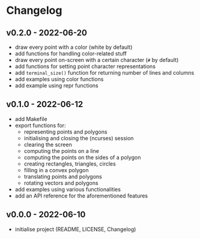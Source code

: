 # Changelog

## v0.2.0 - 2022-06-20

- draw every point with a color (white by default)
- add functions for handling color-related stuff
- draw every point on-screen with a certain character (`#` by default)
- add functions for setting point character representations
- add `terminal_size()` function for returning number of lines and columns
- add examples using color functions
- add example using repr functions

## v0.1.0 - 2022-06-12

- add Makefile
- export functions for:
    - representing points and polygons
    - initialising and closing the (ncurses) session
    - clearing the screen
    - computing the points on a line
    - computing the points on the sides of a polygon
    - creating rectangles, triangles, circles
    - filling in a convex polygon
    - translating points and polygons
    - rotating vectors and polygons
- add examples using various functionalities
- add an API reference for the aforementioned features

## v0.0.0 - 2022-06-10

- initialise project (README, LICENSE, Changelog)
